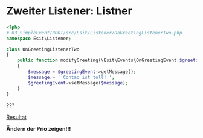 # Zweiter Listener: Listner

```php
<?php
# 03_SimpleEvent/ROOT/src/Esit/Listener/OnGreetingListenerTwo.php
namespace Esit\Listener;

class OnGreetingListenerTwo
{
    public function modifyGreeting(\Esit\Events\OnGreetingEvent $greetingEvent)
    {
        $message = $greetingEvent->getMessage();
        $message.= ' Contao ist toll! ';
        $greetingEvent->setMessage($message);
    }
}
```

???

[Resultat](http://int.presentation.conference.ck2018:8071/03_SimpleEvent/ROOT/index.php)

__Ändern der Prio zeigen!!!__
